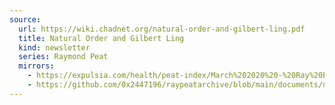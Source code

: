 ```yaml
---
source:
  url: https://wiki.chadnet.org/natural-order-and-gilbert-ling.pdf
  title: Natural Order and Gilbert Ling
  kind: newsletter
  series: Raymond Peat
  mirrors:
    - https://expulsia.com/health/peat-index/March%202020%20-%20Ray%20Peat's%20Newsletter.pdf
    - https://github.com/0x2447196/raypeatarchive/blob/main/documents/newsletters/natural-order-and-gilbert-ling.txt
---
```

